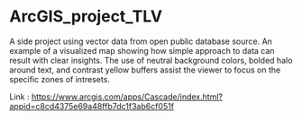 # ArcGIS_project_TLV

A side project using vector data from open public database source. An example of a visualized map showing how simple approach to data can result with clear insights. The use of neutral background colors, bolded halo around text, and contrast yellow buffers assist the viewer to focus on the specific zones of intresets. 

Link : https://www.arcgis.com/apps/Cascade/index.html?appid=c8cd4375e69a48ffb7dc1f3ab6cf051f


